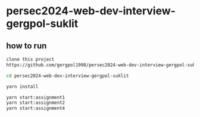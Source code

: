 # persec2024-web-dev-interview-gergpol-suklit

## how to run
``` bash
clone this project
https://github.com/gergpol1998/persec2024-web-dev-interview-gergpol-suklit.git

cd persec2024-web-dev-interview-gergpol-suklit

yarn install

yarn start:assignment1
yarn start:assignment2
yarn start:assignment4

```
